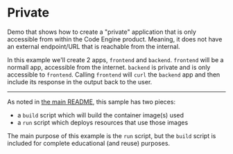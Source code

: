 # Private

Demo that shows how to create a "private" application that is only accessible
from within the Code Engine product. Meaning, it does not have an external
endpoint/URL that is reachable from the internal.

In this example we'll create 2 apps, `frontend` and `backend`. `frontend`
will be a normall app, accessible from the internet. `backend` is private and
is only accessible to `frontend`. Calling `frontend` will `curl` the `backend`
app and then include its response in the output back to the user.

- - -

As noted in [the main README](../README.md), this sample has two pieces:

- a `build` script which will build the container image(s) used
- a `run` script which deploys resources that use those images

The main purpose of this example is the `run` script, but the `build`
script is included for complete educational (and reuse) purposes. 
